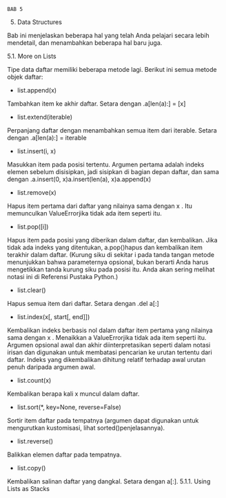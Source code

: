     BAB 5

5. Data Structures

Bab ini menjelaskan beberapa hal yang telah Anda pelajari secara lebih mendetail, dan menambahkan beberapa hal baru juga.

5.1. More on Lists

Tipe data daftar memiliki beberapa metode lagi.
Berikut ini semua metode objek daftar:
- list.append(x)

Tambahkan item ke akhir daftar. Setara dengan .a[len(a):] = [x]

- list.extend(iterable)

Perpanjang daftar dengan menambahkan semua item dari iterable. Setara dengan .a[len(a):] = iterable

- list.insert(i, x)

Masukkan item pada posisi tertentu. Argumen pertama adalah indeks elemen sebelum disisipkan, jadi sisipkan di bagian depan daftar, dan sama dengan .a.insert(0, x)a.insert(len(a), x)a.append(x)

- list.remove(x)

Hapus item pertama dari daftar yang nilainya sama dengan x . Itu memunculkan ValueErrorjika tidak ada item seperti itu.

- list.pop([i])

Hapus item pada posisi yang diberikan dalam daftar, dan kembalikan. Jika tidak ada indeks yang ditentukan, a.pop()hapus dan kembalikan item terakhir dalam daftar. (Kurung siku di sekitar i pada tanda tangan metode menunjukkan bahwa parameternya opsional, bukan berarti Anda harus mengetikkan tanda kurung siku pada posisi itu. Anda akan sering melihat notasi ini di Referensi Pustaka Python.)

- list.clear()

Hapus semua item dari daftar. Setara dengan .del a[:]

- list.index(x[, start[, end]])

Kembalikan indeks berbasis nol dalam daftar item pertama yang nilainya sama dengan x . Menaikkan a ValueErrorjika tidak ada item seperti itu.
Argumen opsional awal dan akhir diinterpretasikan seperti dalam notasi irisan dan digunakan untuk membatasi pencarian ke urutan tertentu dari daftar. Indeks yang dikembalikan dihitung relatif terhadap awal urutan penuh daripada argumen awal.

- list.count(x)

Kembalikan berapa kali x muncul dalam daftar.

- list.sort(*, key=None, reverse=False)

Sortir item daftar pada tempatnya (argumen dapat digunakan untuk mengurutkan kustomisasi, lihat sorted()penjelasannya).

- list.reverse()

Balikkan elemen daftar pada tempatnya.

- list.copy()

Kembalikan salinan daftar yang dangkal. Setara dengan a[:].
5.1.1. Using Lists as Stacks
